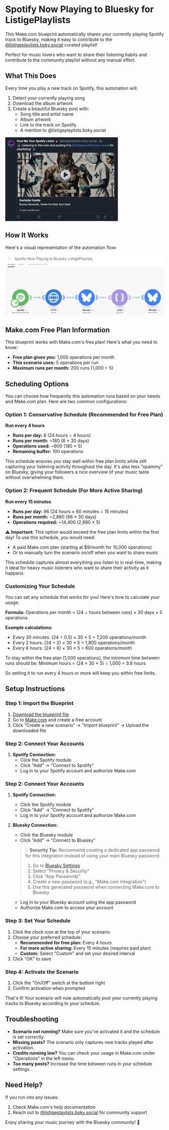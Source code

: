 # Spotify Now Playing to Bluesky for ListigePlaylists

This Make.com blueprint automatically shares your currently playing Spotify track to Bluesky, making it easy to contribute to the [@listigeplaylists.bsky.social](https://bsky.app/profile/listigeplaylists.bsky.social) curated playlist!

Perfect for music lovers who want to share their listening habits and contribute to the community playlist without any manual effort.

## What This Does

Every time you play a new track on Spotify, this automation will:
1. Detect your currently playing song
2. Download the album artwork
3. Create a beautiful Bluesky post with:
   - Song title and artist name
   - Album artwork
   - Link to the track on Spotify
   - A mention to @listigeplaylists.bsky.social

![Make.com Flow Diagram](images/post-example.png)

## How It Works

Here's a visual representation of the automation flow:

![Make.com Flow Diagram](images/make-flow.png)

## Make.com Free Plan Information

This blueprint works with Make.com's free plan! Here's what you need to know:

- **Free plan gives you:** 1,000 operations per month
- **This scenario uses:** 5 operations per run
- **Maximum runs per month:** 200 runs (1,000 ÷ 5)

## Scheduling Options

You can choose how frequently this automation runs based on your needs and Make.com plan. Here are two common configurations:

### Option 1: Conservative Schedule (Recommended for Free Plan)
**Run every 4 hours**
- **Runs per day:** 6 (24 hours ÷ 4 hours)
- **Runs per month:** ~180 (6 × 30 days)
- **Operations used:** ~900 (180 × 5)
- **Remaining buffer:** 100 operations

This schedule ensures you stay well within free plan limits while still capturing your listening activity throughout the day. It's also less "spammy" on Bluesky, giving your followers a nice overview of your music taste without overwhelming them.

### Option 2: Frequent Schedule (For More Active Sharing)
**Run every 15 minutes**
- **Runs per day:** 96 (24 hours × 60 minutes ÷ 15 minutes)
- **Runs per month:** ~2,880 (96 × 30 days)
- **Operations required:** ~14,400 (2,880 × 5)

⚠️ **Important:** This option would exceed the free plan limits within the first day! To use this schedule, you would need:
- A paid Make.com plan (starting at $9/month for 10,000 operations)
- Or to manually turn the scenario on/off when you want to share music

This schedule captures almost everything you listen to in real-time, making it ideal for heavy music listeners who want to share their activity as it happens.

### Customizing Your Schedule

You can set any schedule that works for you! Here's how to calculate your usage:

**Formula:**
Operations per month = (24 ÷ hours between runs) × 30 days × 5 operations.

**Example calculations:**
- Every 30 minutes: (24 ÷ 0.5) × 30 × 5 = 7,200 operations/month
- Every 2 hours: (24 ÷ 2) × 30 × 5 = 1,800 operations/month
- Every 6 hours: (24 ÷ 6) × 30 × 5 = 600 operations/month

To stay within the free plan (1,000 operations), the minimum time between runs should be:
Minimum hours = (24 × 30 × 5) ÷ 1,000 = 3.6 hours

So setting it to run every 4 hours or more will keep you within free limits.

## Setup Instructions

### Step 1: Import the Blueprint
1. [Download the blueprint file](https://github.com/TinkerHack/TheToolbox/blob/main/Make.com/SpotifyNowPlayingToBlueskyListigePlaylists/Spotify%20Now%20Playing%20to%20Bluesky%20ListigePlaylists.blueprint.json)
2. Go to [Make.com](https://make.com) and create a free account
3. Click "Create a new scenario" → "Import blueprint" → Upload the downloaded file

### Step 2: Connect Your Accounts
1. **Spotify Connection:**
   - Click the Spotify module
   - Click "Add" → "Connect to Spotify"
   - Log in to your Spotify account and authorize Make.com

### Step 2: Connect Your Accounts
1. **Spotify Connection:**
   - Click the Spotify module
   - Click "Add" → "Connect to Spotify"
   - Log in to your Spotify account and authorize Make.com

2. **Bluesky Connection:**
   - Click the Bluesky module
   - Click "Add" → "Connect to Bluesky"
   
   > 💡 **Security Tip:** Recommend creating a dedicated app password for this integration instead of using your main Bluesky password:
   > 1. Go to [Bluesky Settings](https://bsky.app/settings)
   > 2. Select "Privacy & Security"
   > 3. Click "App Passwords"
   > 4. Create a new password (e.g., "Make.com Integration")
   > 5. Use this generated password when connecting Make.com to Bluesky
   
   - Log in to your Bluesky account using the app password
   - Authorize Make.com to access your account

### Step 3: Set Your Schedule
1. Click the clock icon at the top of your scenario
2. Choose your preferred schedule:
   - **Recommended for free plan:** Every 4 hours
   - **For more active sharing:** Every 15 minutes (requires paid plan)
   - **Custom:** Select "Custom" and set your desired interval
3. Click "OK" to save

### Step 4: Activate the Scenario
1. Click the "On/Off" switch at the bottom right
2. Confirm activation when prompted

That's it! Your scenario will now automatically post your currently playing tracks to Bluesky according to your schedule.

## Troubleshooting

- **Scenario not running?** Make sure you've activated it and the schedule is set correctly.
- **Missing posts?** The scenario only captures new tracks played after activation.
- **Credits running low?** You can check your usage in Make.com under "Operations" in the left menu.
- **Too many posts?** Increase the time between runs in your schedule settings.

## Need Help?

If you run into any issues:
1. Check Make.com's help documentation
2. Reach out to [@listigeplaylists.bsky.social](https://bsky.app/profile/listigeplaylists.bsky.social) for community support

Enjoy sharing your music journey with the Bluesky community! 🎵